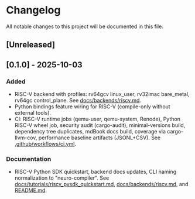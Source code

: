 # Changelog

All notable changes to this project will be documented in this file.

## [Unreleased]

## [0.1.0] - 2025-10-03

### Added
- RISC-V backend with profiles: rv64gcv linux_user, rv32imac bare_metal, rv64gc control_plane. See [docs/backends/riscv.md](docs/backends/riscv.md:1).
- Python bindings feature wiring for RISC-V (compile-only without external tools).
- CI: RISC-V runtime jobs (qemu-user, qemu-system, Renode), Python RISC-V wheel job, security audit (cargo-audit), minimal-versions build, dependency tree duplicates, mdBook docs build, coverage via cargo-llvm-cov, performance baseline artifacts (JSONL+CSV). See [.github/workflows/ci.yml](.github/workflows/ci.yml:1).

### Documentation
- RISC-V Python SDK quickstart, backend docs updates, CLI naming normalization to "neuro-compiler". See [docs/tutorials/riscv_pysdk_quickstart.md](docs/tutorials/riscv_pysdk_quickstart.md:1), [docs/backends/riscv.md](docs/backends/riscv.md:1), and [README.md](README.md).